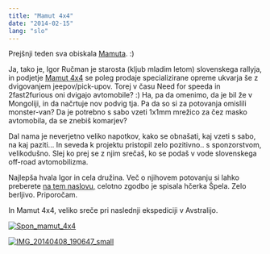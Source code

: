 ```yaml
---
title: "Mamut 4x4"
date: "2014-02-15"
lang: "slo"
---
```


Prejšnji teden sva obiskala [Mamuta](http://www.mamut4x4.com/ "Mamut 4x4"). :)

Ja, tako je, Igor Ručman je starosta (kljub mladim letom) slovenskega rallyja, in podjetje [Mamut 4x4](http://www.mamut4x4.com/ "Mamut 4x4") se poleg prodaje specializirane opreme ukvarja še z dvigovanjem jeepov/pick-upov. Torej v času Need for speeda in 2fast2furious oni dvigajo avtomobile? :) Ha, pa da omenimo, da je bil že v Mongoliji, in da načrtuje nov podvig tja. Pa da so si za potovanja omislili monster-van? Da je potrebno s sabo vzeti 1x1mm mrežico za čez masko avtomobila, da se znebiš komarjev?

Dal nama je neverjetno veliko napotkov, kako se obnašati, kaj vzeti s sabo, na kaj paziti... In seveda k projektu pristopil zelo pozitivno.. s sponzorstvom, velikodušno. Slej ko prej se z njim srečaš, ko se podaš v vode slovenskega off-road avtomobilizma.

Najlepša hvala Igor in cela družina. Več o njihovem potovanju si lahko preberete [na tem naslovu,](http://www.mamut4x4.com/?vsebina=121&parent=10 "Mamut - zgodba - Mongolija") celotno zgodbo je spisala hčerka Špela. Zelo berljivo. Priporočam.

In Mamut 4x4, veliko sreče pri naslednji ekspediciji v Avstralijo.

[![Spon_mamut_4x4](images/Spon_mamut_4x4.jpg)](http://gremovmongolijo.com/wp-content/uploads/2014/02/Spon_mamut_4x4.jpg)

[![IMG_20140408_190647_small](images/IMG_20140408_190647_small.jpg)](http://gremovmongolijo.com/wp-content/uploads/2014/04/IMG_20140408_190647_small.jpg)
